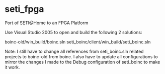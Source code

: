 # seti_fpga
Port of SETI@Home to an FPGA Platform

Use Visual Studio 2005 to open and build the following 2 solutions:

boinc-old/win_build/boinc.sln
seti_boinc/client/win_build/seti_boinc.sln

Note: I still have to change all references from seti_boinc.sln related projects to boinc-old from boinc.
I also have to update all configurations to mirror the changes I made to the Debug configuration of seti_boinc to make it work.

